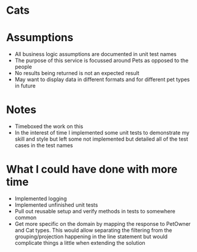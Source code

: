 # Cats



# Assumptions
- All business logic assumptions are documented in unit test names
- The purpose of this service is focussed around Pets as opposed to the people
- No results being returned is not an expected result
- May want to display data in different formats and for different pet types in future


# Notes
- Timeboxed the work on this
- In the interest of time I implemented some unit tests to demonstrate my skill and style but left some not implemented but detailed all of the test cases in the test names


# What I could have done with more time
- Implemented logging
- Implemented unfinished unit tests
- Pull out reusable setup and verify methods in tests to somewhere common
- Get more specific on the domain by mapping the response to PetOwner and Cat types. This would allow separating the filtering from the grouping/projection happening in the line statement but would complicate things a little when extending the solution
